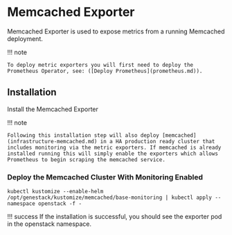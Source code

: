 # Memcached Exporter

Memcached Exporter is used to expose metrics from a running Memcached deployment.

!!! note

    To deploy metric exporters you will first need to deploy the Prometheus Operator, see: ([Deploy Prometheus](prometheus.md)).

## Installation

Install the Memcached Exporter

!!! note

    Following this installation step will also deploy [memcached](infrastructure-memcached.md) in a HA production ready cluster that includes monitoring via the metric exporters. If memcached is already installed running this will simply enable the exporters which allows Prometheus to begin scraping the memcached service.

### Deploy the Memcached Cluster With Monitoring Enabled

``` shell
kubectl kustomize --enable-helm /opt/genestack/kustomize/memcached/base-monitoring | kubectl apply --namespace openstack -f -
```

!!! success
    If the installation is successful, you should see the exporter pod in the openstack namespace.
